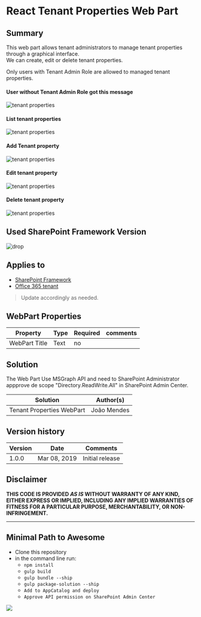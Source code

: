 # React Tenant Properties Web Part

## Summary
This web part allows tenant administrators to manage tenant properties through a graphical interface.  
We can create, edit or delete tenant properties.

Only users with Tenant Admin Role are allowed to managed tenant properties.      
#### User without Tenant Admin Role got this message
![tenant properties](https://github.com/joaojmendes/sp-dev-fx-webparts/blob/master/samples/react-tenant-properties/assets/TenantProperties5.jpg)
#### List tenant properties
![tenant properties](https://github.com/joaojmendes/sp-dev-fx-webparts/blob/master/samples/react-tenant-properties/assets/TenantProperties1.jpg)

#### Add Tenant property
![tenant properties](https://github.com/joaojmendes/sp-dev-fx-webparts/blob/master/samples/react-tenant-properties/assets/TenantProperties2.jpg)

#### Edit tenant property
![tenant properties](https://github.com/joaojmendes/sp-dev-fx-webparts/blob/master/samples/react-tenant-properties/assets/TenantProperties3.jpg)

#### Delete tenant property
![tenant properties](https://github.com/joaojmendes/sp-dev-fx-webparts/blob/master/samples/react-tenant-properties/assets/TenantProperties4.jpg)


## Used SharePoint Framework Version 

![drop](https://img.shields.io/badge/version-GA-green.svg)

## Applies to

* [SharePoint Framework](https:/dev.office.com/sharepoint)
* [Office 365 tenant](https://dev.office.com/sharepoint/docs/spfx/set-up-your-development-environment)

> Update accordingly as needed.

## WebPart Properties
 
Property |Type|Required| comments
--------------------|----|--------|----------
WebPart Title| Text| no|
 

## Solution
The Web Part Use MSGraph API and need to SharePoint Administrator appprove de scope "Directory.ReadWrite.All" in SharePoint Admin Center.

Solution|Author(s)
--------|---------
Tenant Properties WebPart|João Mendes

## Version history

Version|Date|Comments
-------|----|--------
1.0.0|Mar 08, 2019|Initial release

## Disclaimer
**THIS CODE IS PROVIDED *AS IS* WITHOUT WARRANTY OF ANY KIND, EITHER EXPRESS OR IMPLIED, INCLUDING ANY IMPLIED WARRANTIES OF FITNESS FOR A PARTICULAR PURPOSE, MERCHANTABILITY, OR NON-INFRINGEMENT.**

---

## Minimal Path to Awesome

- Clone this repository
- in the command line run:
  - `npm install`
  - `gulp build`
  - `gulp bundle --ship`
  - `gulp package-solution --ship`
  - `Add to AppCatalog and deploy`
  - `Approve API permission on SharePoint Admin Center`

<img src="https://telemetry.sharepointpnp.com/sp-dev-fx-webparts/samples/react-tenant-properties" />
